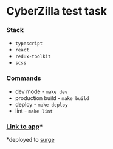# CyberZilla test task

### Stack
  - `typescript`
  - `react`
  - `redux-toolkit`
  - `scss`

### Commands
  - dev mode - `make dev`
  - production build - `make build`
  - deploy - `make deploy`
  - lint - `make lint`

### [Link to app](cyberzilla-test-task-react-redux-ts.surge.sh)*

*deployed to [surge](https://surge.sh/)